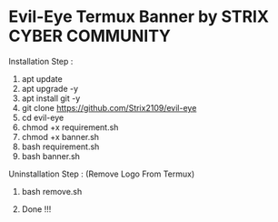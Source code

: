 # Evil-Eye Termux Banner by STRIX CYBER COMMUNITY

Installation Step :

1) apt update
2) apt upgrade -y
3) apt install git -y
4) git clone https://github.com/Strix2109/evil-eye
5) cd evil-eye
6) chmod +x requirement.sh
7) chmod +x banner.sh
8) bash requirement.sh
9) bash banner.sh


Uninstallation Step : (Remove Logo From Termux)

1) bash remove.sh

2) Done !!!

